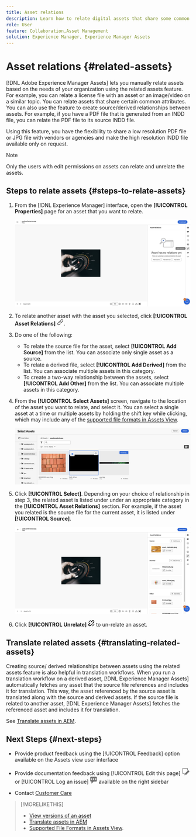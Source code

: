 ```yaml
---
title: Asset relations
description: Learn how to relate digital assets that share some common attributes. Also create source-derived relationships between digital assets using asset relations.
role: User
feature: Collaboration,Asset Management
solution: Experience Manager, Experience Manager Assets
---
```

# Asset relations {#related-assets}

[!DNL Adobe Experience Manager Assets] lets you manually relate assets based on the needs of your organization using the related assets feature. For example, you can relate a license file with an asset or an image/video on a similar topic. You can relate assets that share certain common attributes. You can also use the feature to create source/derived relationships between assets. For example, if you have a PDF file that is generated from an INDD file, you can relate the PDF file to its source INDD file.

Using this feature, you have the flexibility to share a low resolution PDF file or JPG file with vendors or agencies and make the high resolution INDD file available only on request.

>[!NOTE]
>
>Only the users with edit permissions on assets can relate and unrelate the assets.

## Steps to relate assets {#steps-to-relate-assets}

1. From the [!DNL Experience Manager] interface, open the **[!UICONTROL Properties]** page for an asset that you want to relate.

   ![open an asset's Properties page to relate the asset](assets/asset-properties-relate-assets.png)

1. To relate another asset with the asset you selected, click **[!UICONTROL Asset Relations]** ![relate assets](assets/do-not-localize/link-relate.png).
1. Do one of the following:

    * To relate the source file for the asset, select **[!UICONTROL Add Source]** from the list. You can associate only single asset as a source.
    * To relate a derived file, select **[!UICONTROL Add Derived]** from the list. You can associate multiple assets in this category.
    * To create a two-way relationship between the assets, select **[!UICONTROL Add Other]** from the list. You can associate multiple assets in this category.

1. From the **[!UICONTROL Select Assets]** screen, navigate to the location of the asset you want to relate, and select it. You can select a single asset at a time or multiple assets by holding the shift key while clicking, which may include any of the [supported file formats in Assets View](supported-file-formats.md).

   ![add related asset](assets/add-related-asset.png)

1. Click **[!UICONTROL Select]**. Depending on your choice of relationship in step 3, the related asset is listed under under an appropriate category in the **[!UICONTROL Asset Relations]** section. For example, if the asset you related is the source file for the current asset, it is listed under **[!UICONTROL Source]**.

   ![Assets relation example](assets/asset-relations-example.png)

1. Click **[!UICONTROL Unrelate]** ![unrelate assets](assets/do-not-localize/link-unrelate-icon.png) to un-relate an asset.

## Translate related assets {#translating-related-assets}

Creating source/ derived relationships between assets using the related assets feature is also helpful in translation workflows. When you run a translation workflow on a derived asset, [!DNL Experience Manager Assets] automatically fetches any asset that the source file references and includes it for translation. This way, the asset referenced by the source asset is translated along with the source and derived assets. If the source file is related to another asset, [!DNL Experience Manager Assets] fetches the referenced asset and includes it for translation.

See [Translate assets in AEM](https://experienceleague.adobe.com/en/docs/experience-manager-cloud-service/content/assets/admin/translate-assets).

## Next Steps {#next-steps}

* Provide product feedback using the [!UICONTROL Feedback] option available on the Assets view user interface

* Provide documentation feedback using [!UICONTROL Edit this page] ![edit the page](assets/do-not-localize/edit-page.png) or [!UICONTROL Log an issue] ![create a GitHub issue](assets/do-not-localize/github-issue.png) available on the right sidebar

* Contact [Customer Care](https://experienceleague.adobe.com/?support-solution=General#support)

>[!MORELIKETHIS]
>
>* [View versions of an asset](manage-organize.md#view-versions)
>* [Translate assets in AEM](https://experienceleague.adobe.com/en/docs/experience-manager-cloud-service/content/assets/admin/translate-assets)
>* [Supported File Formats in Assets View](supported-file-formats-assets-view.md).
